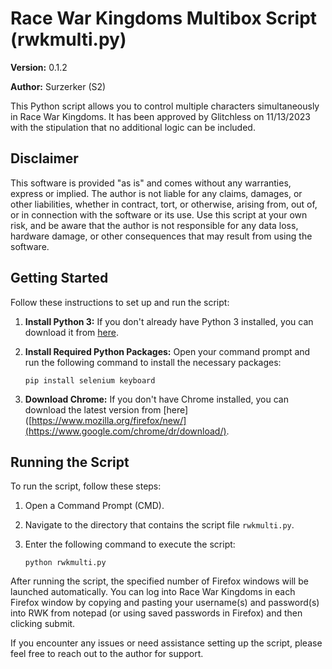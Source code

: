 
# Race War Kingdoms Multibox Script (rwkmulti.py)

**Version:** 0.1.2

**Author:** Surzerker (S2)

This Python script allows you to control multiple characters simultaneously in Race War Kingdoms. It has been approved by Glitchless on 11/13/2023 with the stipulation that no additional logic can be included.

## Disclaimer

This software is provided "as is" and comes without any warranties, express or implied. The author is not liable for any claims, damages, or other liabilities, whether in contract, tort, or otherwise, arising from, out of, or in connection with the software or its use. Use this script at your own risk, and be aware that the author is not responsible for any data loss, hardware damage, or other consequences that may result from using the software.

## Getting Started

Follow these instructions to set up and run the script:

1. **Install Python 3:** If you don't already have Python 3 installed, you can download it from [here](https://www.python.org/downloads/).

2. **Install Required Python Packages:** Open your command prompt and run the following command to install the necessary packages:

    ```
    pip install selenium keyboard
    ```

3. **Download Chrome:** If you don't have Chrome installed, you can download the latest version from [here]([https://www.mozilla.org/firefox/new/](https://www.google.com/chrome/dr/download/).

## Running the Script

To run the script, follow these steps:

1. Open a Command Prompt (CMD).

2. Navigate to the directory that contains the script file `rwkmulti.py`.

3. Enter the following command to execute the script:

   ```
   python rwkmulti.py
   ```

After running the script, the specified number of Firefox windows will be launched automatically. You can log into Race War Kingdoms in each Firefox window by copying and pasting your username(s) and password(s) into RWK from notepad (or using saved passwords in Firefox) and then clicking submit.

If you encounter any issues or need assistance setting up the script, please feel free to reach out to the author for support.
